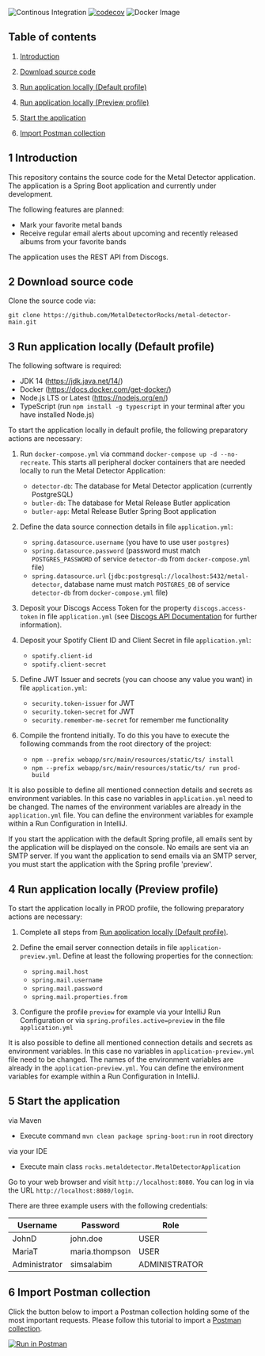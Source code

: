 ![Continous Integration](https://github.com/MetalDetectorRocks/metal-detector-main/workflows/Continous%20Integration/badge.svg)
[![codecov](https://codecov.io/gh/MetalDetectorRocks/metal-detector-main/branch/master/graph/badge.svg)](https://codecov.io/gh/MetalDetectorRocks/metal-detector-main)
![Docker Image](https://github.com/MetalDetectorRocks/metal-detector-main/workflows/Docker%20Image/badge.svg)

## Table of contents
1. [ Introduction ](#introduction)

2. [ Download source code ](#download-source-code)

3. [ Run application locally (Default profile) ](#run-application-locally-default)

4. [ Run application locally (Preview profile) ](#run-application-locally-preview)

5. [ Start the application ](#start-application)

6. [ Import Postman collection ](#postman-collection)

<a name="introduction"></a>
## 1 Introduction
This repository contains the source code for the Metal Detector application. The application is a Spring Boot application and currently under development. 

The following features are planned:
- Mark your favorite metal bands
- Receive regular email alerts about upcoming and recently released albums from your favorite bands

The application uses the REST API from Discogs.

<a name="download-source-code"></a>
## 2 Download source code

Clone the source code via:

```
git clone https://github.com/MetalDetectorRocks/metal-detector-main.git
```

<a name="run-application-locally-default"></a>
## 3 Run application locally (Default profile)

The following software is required:

- JDK 14 (<https://jdk.java.net/14/>)
- Docker (<https://docs.docker.com/get-docker/>)
- Node.js LTS or Latest (<https://nodejs.org/en/>)
- TypeScript (run `npm install -g typescript` in your terminal after you have installed Node.js)

To start the application locally in default profile, the following preparatory actions are necessary:

1. Run `docker-compose.yml` via command `docker-compose up -d --no-recreate`. This starts all peripheral docker containers that are needed locally to run the Metal Detector Application:
    - `detector-db`: The database for Metal Detector application (currently PostgreSQL)
    - `butler-db`: The database for Metal Release Butler application
    - `butler-app`: Metal Release Butler Spring Boot application

2. Define the data source connection details in file `application.yml`:
    - `spring.datasource.username` (you have to use user `postgres`)
    - `spring.datasource.password` (password must match `POSTGRES_PASSWORD` of service `detector-db` from `docker-compose.yml` file)
    - `spring.datasource.url` (`jdbc:postgresql://localhost:5432/metal-detector`, database name must match `POSTGRES_DB` of service `detector-db` from `docker-compose.yml` file)

3. Deposit your Discogs Access Token for the property `discogs.access-token` in file `application.yml` (see [Discogs API Documentation](https://www.discogs.com/developers/) for further information).

4. Deposit your Spotify Client ID and Client Secret in file `application.yml`:
    - `spotify.client-id`
    - `spotify.client-secret`

5. Define JWT Issuer and secrets (you can choose any value you want) in file `application.yml`:
    - `security.token-issuer` for JWT
    - `security.token-secret` for JWT
    - `security.remember-me-secret` for remember me functionality

6. Compile the frontend initially. To do this you have to execute the following commands from the root directory of the project:
    - `npm --prefix webapp/src/main/resources/static/ts/ install`
    - `npm --prefix webapp/src/main/resources/static/ts/ run prod-build`

It is also possible to define all mentioned connection details and secrets as environment variables. In this case no variables in
`application.yml` need to be changed. The names of the environment variables are already in the `application.yml` file. You can
define the environment variables for example within a Run Configuration in IntelliJ.

If you start the application with the default Spring profile, all emails sent by the application will be displayed on the console.
No emails are sent via an SMTP server. If you want the application to send emails via an SMTP server, you must start the application
with the Spring profile 'preview'.

<a name="run-application-locally-preview"></a>
## 4 Run application locally (Preview profile)

To start the application locally in PROD profile, the following preparatory actions are necessary:

1. Complete all steps from [Run application locally (Default profile)](#run-application-locally-default).

2. Define the email server connection details in file `application-preview.yml`. Define at least the following properties for the connection:
    - `spring.mail.host`
    - `spring.mail.username`
    - `spring.mail.password`
    - `spring.mail.properties.from`
    
3. Configure the profile `preview` for example via your IntelliJ Run Configuration or via `spring.profiles.active=preview` in the file `application.yml`

It is also possible to define all mentioned connection details and secrets as environment variables. In this case no variables in
`application-preview.yml` file need to be changed. The names of the environment variables are already in the `application-preview.yml`.
You can define the environment variables for example within a Run Configuration in IntelliJ.

<a name="start-application"></a>
## 5 Start the application

via Maven
- Execute command `mvn clean package spring-boot:run` in root directory

via your IDE
- Execute main class `rocks.metaldetector.MetalDetectorApplication`

Go to your web browser and visit `http://localhost:8080`.
You can log in via the URL `http://localhost:8080/login`.

There are three example users with the following credentials:

| Username       | Password       | Role           |
| -------------- | -------------- | -------------- |
| JohnD          | john.doe       | USER           |
| MariaT         | maria.thompson | USER           |
| Administrator  | simsalabim     | ADMINISTRATOR  |

<a name="postman-collection"></a>
## 6 Import Postman collection

Click the button below to import a Postman collection holding some of the most important requests. Please follow this tutorial to import a [Postman collection](https://www.getpostman.com/docs/collections).

[![Run in Postman](https://run.pstmn.io/button.svg)](https://www.getpostman.com/run-collection/237a57215d5d6f0f9fb6)
